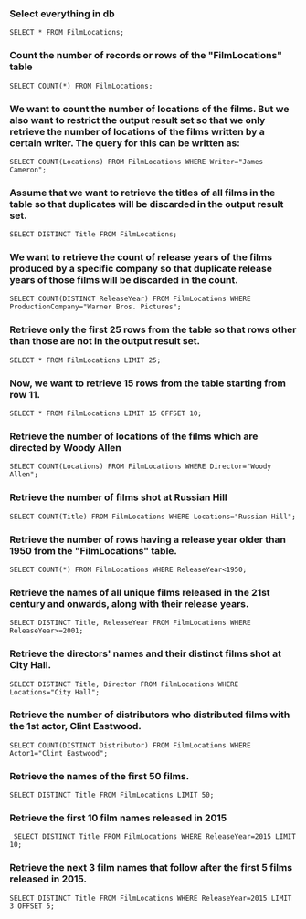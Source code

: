 ### Select everything in db
```SELECT * FROM FilmLocations;```

### Count the number of records or rows of the "FilmLocations" table
```SELECT COUNT(*) FROM FilmLocations;```

### We want to count the number of locations of the films. But we also want to restrict the output result set so that we only retrieve the number of locations of the films written by a certain writer. The query for this can be written as:
```SELECT COUNT(Locations) FROM FilmLocations WHERE Writer="James Cameron";```

### Assume that we want to retrieve the titles of all films in the table so that duplicates will be discarded in the output result set.
```SELECT DISTINCT Title FROM FilmLocations;```

### We want to retrieve the count of release years of the films produced by a specific company so that duplicate release years of those films will be discarded in the count.
```SELECT COUNT(DISTINCT ReleaseYear) FROM FilmLocations WHERE ProductionCompany="Warner Bros. Pictures";```

### Retrieve only the first 25 rows from the table so that rows other than those are not in the output result set.
```SELECT * FROM FilmLocations LIMIT 25;```

### Now, we want to retrieve 15 rows from the table starting from row 11.
```SELECT * FROM FilmLocations LIMIT 15 OFFSET 10;```

### Retrieve the number of locations of the films which are directed by Woody Allen
```SELECT COUNT(Locations) FROM FilmLocations WHERE Director="Woody Allen";```

### Retrieve the number of films shot at Russian Hill
```SELECT COUNT(Title) FROM FilmLocations WHERE Locations="Russian Hill";```

### Retrieve the number of rows having a release year older than 1950 from the "FilmLocations" table.
```SELECT COUNT(*) FROM FilmLocations WHERE ReleaseYear<1950;```

### Retrieve the names of all unique films released in the 21st century and onwards, along with their release years.
```SELECT DISTINCT Title, ReleaseYear FROM FilmLocations WHERE ReleaseYear>=2001;```

### Retrieve the directors' names and their distinct films shot at City Hall.
```SELECT DISTINCT Title, Director FROM FilmLocations WHERE Locations="City Hall";```

### Retrieve the number of distributors who distributed films with the 1st actor, Clint Eastwood.
```SELECT COUNT(DISTINCT Distributor) FROM FilmLocations WHERE Actor1="Clint Eastwood";```

### Retrieve the names of the first 50 films.
```SELECT DISTINCT Title FROM FilmLocations LIMIT 50;```

### Retrieve the first 10 film names released in 2015
``` SELECT DISTINCT Title FROM FilmLocations WHERE ReleaseYear=2015 LIMIT 10;```

### Retrieve the next 3 film names that follow after the first 5 films released in 2015.
```SELECT DISTINCT Title FROM FilmLocations WHERE ReleaseYear=2015 LIMIT 3 OFFSET 5;```